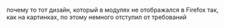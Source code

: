почему то тот дизайн, который в модулях не отображался в Firefox так, как на картинках, по этому немного отступил от требований
